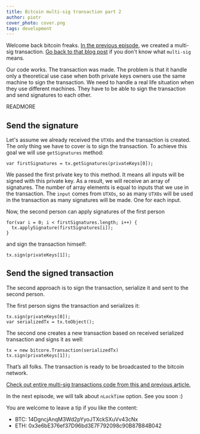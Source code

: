 ```yaml
---
title: Bitcoin multi-sig transaction part 2
author: piotr
cover_photo: cover.png
tags: development
---
```

Welcome back bitcoin freaks. [In the previous episode](https://blog.ragnarson.com/2017/06/06/bitcoin-multi-sig-transaction-part-1.html), we created a multi-sig transaction. [Go back to that blog post](https://blog.ragnarson.com/2017/06/06/bitcoin-multi-sig-transaction-part-1.html) if you don't know what `multi-sig` means.

Our code works. The transaction was made. The problem is that it handle only a theoretical use case when both private keys owners use the same machine to sign the transaction. We need to handle a real life situation when they use different machines. They have to be able to sign the transaction and send signatures to each other.

READMORE

## Send the signature
Let's assume we already received the `UTXOs` and the transaction is created. The only thing we have to cover is to sign the transaction. To achieve this goal we will use `getSignatures` method:

```
var firstSignatures = tx.getSignatures(privateKeys[0]);
```

We passed the first private key to this method. It means all inputs will be signed with this private key. As a result, we will receive an array of signatures. The number of array elements is equal to inputs that we use in the transaction. The `input` comes from `UTXOs`, so as many `UTXOs` will be used in the transaction as many signatures will be made. One for each input.

Now, the second person can apply signatures of the first person

```
for(var i = 0; i < firstSignatures.length; i++) {
  tx.applySignature(firstSignatures[i]);
}
```

and sign the transaction himself:

```
tx.sign(privateKeys[1]);
```

## Send the signed transaction
The second approach is to sign the transaction, serialize it and sent to the second person.

The first person signs the transaction and serializes it:

```
tx.sign(privateKeys[0]);
var serializedTx = tx.toObject();
```

The second one creates a new transaction based on received serialized transaction and signs it as well:

```
tx = new bitcore.Transaction(serializedTx)
tx.sign(privateKeys[1]);
```

That’s all folks. The transaction is ready to be broadcasted to the bitcoin network.

[Check out entire multi-sig transactions code from this and previous article.](https://github.com/PiotrMisiurek/screw-it-lets-do-it/tree/master/multi-sig)

In the next episode, we will talk about `nLockTime` option. See you soon :)

You are welcome to leave a tip if you like the content:

* BTC: 14DgncjAnqM3Wd2pYyoJTXckSXuVv43cNx
* ETH: 0x3e6bE376ef37D96bd3E7F792098c90B87B84B042
